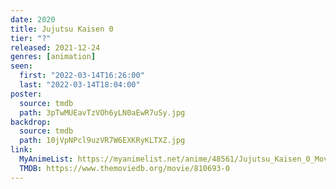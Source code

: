```yaml
---
date: 2020
title: Jujutsu Kaisen 0
tier: "?"
released: 2021-12-24
genres: [animation]
seen:
  first: "2022-03-14T16:26:00"
  last: "2022-03-14T18:04:00"
poster:
  source: tmdb
  path: 3pTwMUEavTzVOh6yLN0aEwR7uSy.jpg
backdrop:
  source: tmdb
  path: 10jVpNPcl9uzVR7W6EXKRyKLTXZ.jpg
link:
  MyAnimeList: https://myanimelist.net/anime/48561/Jujutsu_Kaisen_0_Movie
  TMDB: https://www.themoviedb.org/movie/810693-0
---
```


